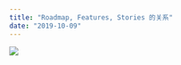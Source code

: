 ```yaml
---
title: "Roadmap, Features, Stories 的关系"
date: "2019-10-09"
---
```


![](https://goooooouwa.files.wordpress.com/2020/04/egbscwlu0aasz5y.jpeg?w=1024)
